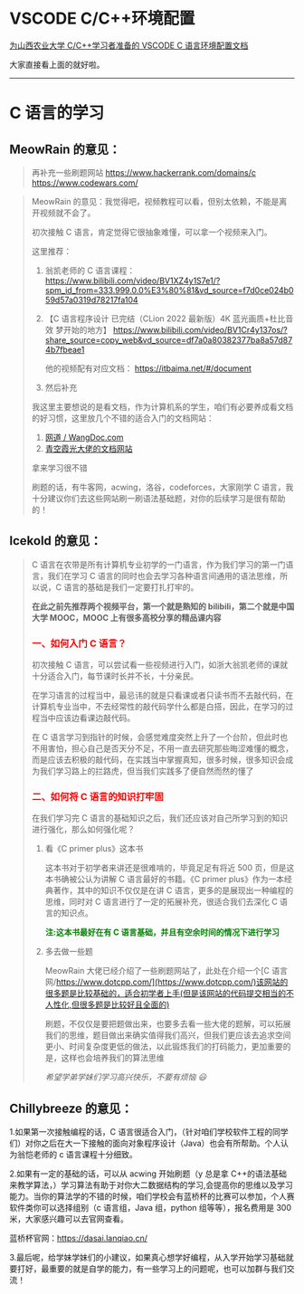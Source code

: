 # VSCODE C/C++环境配置

[为山西农业大学 C/C++学习者准备的 VSCODE C 语言环境配置文档](https://github.com/meowrain/SXAU-vscode-c)

大家直接看上面的就好啦。

---

# C 语言的学习

## MeowRain 的意见：
> 再补充一些刷题网站
> https://www.hackerrank.com/domains/c
> https://www.codewars.com/

> MeowRain 的意见：我觉得吧，视频教程可以看，但别太依赖，不能是离开视频就不会了。
>
> 初次接触 C 语言，肯定觉得它很抽象难懂，可以拿一个视频来入门。
>
> 这里推荐：
>
> 1. 翁凯老师的 C 语言课程：https://www.bilibili.com/video/BV1XZ4y1S7e1/?spm_id_from=333.999.0.0%E3%80%81&vd_source=f7d0ce024b059d57a0319d78217fa104
>
> 2. 【C 语言程序设计 已完结（CLion 2022 最新版）4K 蓝光画质+杜比音效 梦开始的地方】 https://www.bilibili.com/video/BV1Cr4y137os/?share_source=copy_web&vd_source=df7a0a80382377ba8a57d874b7fbeae1
>
>    他的视频配有对应文档： https://itbaima.net/#/document
>
> 3. 然后补充
>
> 我这里主要想说的是看文档，作为计算机系的学生，咱们有必要养成看文档的好习惯，这里放几个不错的适合入门的文档网站：
>
> 1. [网道 / WangDoc.com](https://wangdoc.com/)
> 2. [青空霞光大佬的文档网站](https://itbaima.net/#/document)
>
> 拿来学习很不错
>
> 刷题的话，有牛客网，acwing，洛谷，codeforces，大家刚学 C 语言，我十分建议你们去这些网站刷一刷语法基础题，对你的后续学习是很有帮助的！

## lcekold 的意见：

> C 语言在农带是所有计算机专业初学的一门语言，作为我们学习的第一门语言，我们在学习 C 语言的同时也会去学习各种语言间通用的语法思维，所以说，C 语言的基础是我们一定要打扎打牢的。
>
> **在此之前先推荐两个视频平台，第一个就是熟知的 bilibili，第二个就是中国大学 MOOC，MOOC 上有很多高校分享的精品课内容**
>
> ### <font color=red>一、如何入门 C 语言？</font>
>
> 初次接触 C 语言，可以尝试看一些视频进行入门，如浙大翁凯老师的课就十分适合入门，每节课时长并不长，十分亲民。
>
> 在学习语言的过程当中，最忌讳的就是只看课或者只读书而不去敲代码，在计算机专业当中，不去经常性的敲代码学什么都是白搭，因此，在学习的过程当中应该边看课边敲代码。
>
> 在 C 语言学习到指针的时候，会感觉难度突然上升了一个台阶，但此时也不用害怕，担心自己是否天分不足，不用一直去研究那些晦涩难懂的概念，而是应该去积极的敲代码，在实践当中掌握真知，很多时候，很多知识会成为我们学习路上的拦路虎，但当我们实践多了便自然而然的懂了
>
> ### <font color=red>二、如何将 C 语言的知识打牢固</font>
>
> 在我们学习完 C 语言的基础知识之后，我们还应该对自己所学习到的知识进行强化，那么如何强化呢？
>
> 1. 看《C primer plus》这本书
>
>    这本书对于初学者来讲还是很难啃的，毕竟足足有将近 500 页，但是这本书确被公认为讲解 C 语言最好的书籍。《C primer plus》作为一本经典著作，其中的知识不仅仅是在讲 C 语言，更多的是展现出一种编程的思维，同时对 C 语言进行了一定的拓展补充，很适合我们去深化 C 语言的知识点。
>
>    **<font color=green>注:这本书最好在有 C 语言基础，并且有空余时间的情况下进行学习</font>**
>
> 2. 多去做一些题
>
>    MeowRain 大佬已经介绍了一些刷题网站了，此处在介绍一个[C 语言网/https://www.dotcpp.com/](https://www.dotcpp.com/)该网站的很多题是比较基础的，适合初学者上手(但是该网站的代码提交相当的不人性化,但很多题是比较好且全面的)
>
>    刷题，不仅仅是要把题做出来，也要多去看一些大佬的题解，可以拓展我们的思维，题目做出来确实值得我们高兴，但我们更应该去追求空间更小、时间复杂度更低的做法，以此锻炼我们的打码能力，更加重要的是，这样也会培养我们的算法思维
>
>    _希望学弟学妹们学习高兴快乐，不要有烦恼 😃_

## Chillybreeze 的意见：

1.如果第一次接触编程的话，C 语言很适合入门，（针对咱们学校软件工程的同学们）对你之后在大一下接触的面向对象程序设计（Java）也会有所帮助。个人认为翁恺老师的 c 语言课程十分细致。

2.如果有一定的基础的话，可以从 acwing 开始刷题（y 总是拿 C++的语法基础来教学算法，）学习算法有助于对你大二数据结构的学习,会提高你的思维以及学习能力。当你的算法学的不错的时候，咱们学校会有蓝桥杯的比赛可以参加，个人赛软件类你可以选择组别（c 语言组，Java 组，python 组等等），报名费用是 300 米，大家感兴趣可以去官网查看。

蓝桥杯官网：https://dasai.lanqiao.cn/

3.最后呢，给学妹学妹们的小建议，如果真心想学好编程，从入学开始学习基础就要打好，最重要的就是自学的能力，有一些学习上的问题呢，也可以加群与我们交流！
